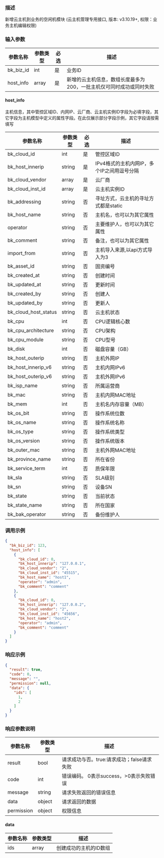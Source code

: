 ### 描述

新增云主机到业务的空闲机模块 (云主机管理专用接口, 版本: v3.10.19+, 权限：业务主机编辑权限)

### 输入参数

| 参数名称      | 参数类型  | 必选 | 描述                                  |
|-----------|-------|----|-------------------------------------|
| bk_biz_id | int   | 是  | 业务ID                                |
| host_info | array | 是  | 新增的云主机信息，数组长度最多为200，一批主机仅可同时成功或同时失败 |

#### host_info

主机信息，其中管控区域ID、内网IP、云厂商、云主机实例ID字段为必填字段，其它字段为主机模型中定义的属性字段。在此仅展示部分字段示例，其它字段请按需填写

| 参数名称                 | 参数类型   | 必选 | 描述                        |
|----------------------|--------|----|---------------------------|
| bk_cloud_id          | int    | 是  | 管控区域ID                    |
| bk_host_innerip      | string | 是  | IPv4格式的主机内网IP，多个IP之间用逗号分隔 |
| bk_cloud_vendor      | array  | 是  | 云厂商                       |
| bk_cloud_inst_id     | array  | 是  | 云主机实例ID                   |
| bk_addressing        | string | 否  | 寻址方式，云主机的寻址方式都是static     |
| bk_host_name         | string | 否  | 主机名，也可以为其它属性              |
| operator             | string | 否  | 主要维护人，也可以为其它属性            |
| bk_comment           | string | 否  | 备注，也可以为其它属性               |
| import_from          | string | 否  | 主机导入来源,以api方式导入为3         |
| bk_asset_id          | string | 否  | 固资编号                      |
| bk_created_at        | string | 否  | 创建时间                      |
| bk_updated_at        | string | 否  | 更新时间                      |
| bk_created_by        | string | 否  | 创建人                       |
| bk_updated_by        | string | 否  | 更新人                       |
| bk_cloud_host_status | string | 否  | 云主机状态                     |
| bk_cpu               | int    | 否  | CPU逻辑核心数                  |
| bk_cpu_architecture  | string | 否  | CPU架构                     |
| bk_cpu_module        | string | 否  | CPU型号                     |
| bk_disk              | int    | 否  | 磁盘容量（GB）                  |
| bk_host_outerip      | string | 否  | 主机外网IP                    |
| bk_host_innerip_v6   | string | 否  | 主机内网IPv6                  |
| bk_host_outerip_v6   | string | 否  | 主机外网IPv6                  |
| bk_isp_name          | string | 否  | 所属运营商                     |
| bk_mac               | string | 否  | 主机内网MAC地址                 |
| bk_mem               | int    | 否  | 主机名内存容量（MB）               |
| bk_os_bit            | string | 否  | 操作系统位数                    |
| bk_os_name           | string | 否  | 操作系统名称                    |
| bk_os_type           | string | 否  | 操作系统类型                    |
| bk_os_version        | string | 否  | 操作系统版本                    |
| bk_outer_mac         | string | 否  | 主机外网MAC地址                 |
| bk_province_name     | string | 否  | 所在省份                      |
| bk_service_term      | int    | 否  | 质保年限                      |
| bk_sla               | string | 否  | SLA级别                     |
| bk_sn                | string | 否  | 设备SN                      |
| bk_state             | string | 否  | 当前状态                      |
| bk_state_name        | string | 否  | 所在国家                      |
| bk_bak_operator      | string | 否  | 备份维护人                     |

### 调用示例

```json
{
  "bk_biz_id": 123,
  "host_info": [
    {
      "bk_cloud_id": 0,
      "bk_host_innerip": "127.0.0.1",
      "bk_cloud_vendor": "2",
      "bk_cloud_inst_id": "45515",
      "bk_host_name": "host1",
      "operator": "admin",
      "bk_comment": "comment"
    },
    {
      "bk_cloud_id": 0,
      "bk_host_innerip": "127.0.0.2",
      "bk_cloud_vendor": "2",
      "bk_cloud_inst_id": "45656",
      "bk_host_name": "host2",
      "operator": "admin",
      "bk_comment": "comment"
    }
  ]
}
```

### 响应示例

```json
{
  "result": true,
  "code": 0,
  "message": "",
  "permission": null,
  "data": {
    "ids": [
      1,
      2
    ]
  }
}
```

### 响应参数说明

| 参数名称       | 参数类型   | 描述                         |
|------------|--------|----------------------------|
| result     | bool   | 请求成功与否。true:请求成功；false请求失败 |
| code       | int    | 错误编码。 0表示success，>0表示失败错误  |
| message    | string | 请求失败返回的错误信息                |
| data       | object | 请求返回的数据                    |
| permission | object | 权限信息                       |

#### data

| 参数名称 | 参数类型  | 描述           |
|------|-------|--------------|
| ids  | array | 创建成功的主机的ID数组 |
